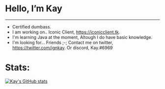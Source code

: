 # Hello, **I’m Kay**
---------------------------------
- Certified dumbass.
- I am working on.. Iconic Client, https://iconicclient.tk.
- I'm learning Java at the moment, Altough I do have basic knowledge.
- I'm looking for... Friends ;-;
Contact me on twitter, https://twitter.com/ignkay. Or discord, Kay.#6969

# Stats:
[![Kay's GitHub stats](https://github-readme-stats.vercel.app/api?username=IgnKay&theme=buefy&show_icons=true)](https://github.com/anuraghazra/github-readme-stats)
